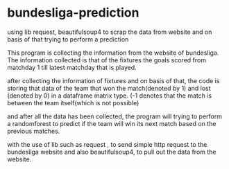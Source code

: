 # bundesliga-prediction
using lib request, beautifulsoup4 to scrap the data from website and on basis of that trying to perform a prediction

This program is collecting the information from the website of bundesliga. The information collected is that of the fixtures 
the goals scored from matchday 1 till latest matchday that is played.


after collecting the information of fixtures and on basis of that, the code is storing that data of the team that won
the match(denoted by 1) and lost (denoted by 0) in a dataframe matrix type. (-1 denotes that the match is between the team itself(which is not possible)

and after all the data has been collected, the program will trying to perform a randomforest to predict if the team will win its next match based on the previous matches.

with the use of lib such as request , to send simple http request to the bundesliga website
and also beautifulsoup4, to pull out the data from the website.

